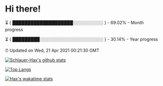 # Hi there!

⏳ { ████████████████████░░░░░░░░░░ } - 69.02% - Month progress

⏳ { █████████░░░░░░░░░░░░░░░░░░░░░ } - 30.14% - Year progress

⏰ Updated on Wed, 21 Apr 2021 00:21:30 GMT


[![Schlauer-Hax's github stats](https://github-readme-stats.vercel.app/api?username=Schlauer-Hax&show_icons=true&theme=dark&count_private=true)](https://github.com/Schlauer-Hax)


[![Top Langs](https://github-readme-stats.vercel.app/api/top-langs/?username=Schlauer-Hax&layout=compact&theme=dark)](https://github.com/Schlauer-Hax?tab=repositories)


[![Hax's wakatime stats](https://github-readme-stats.vercel.app/api/wakatime?username=Hax&theme=dark)](https://wakatime.com/@Hax)

